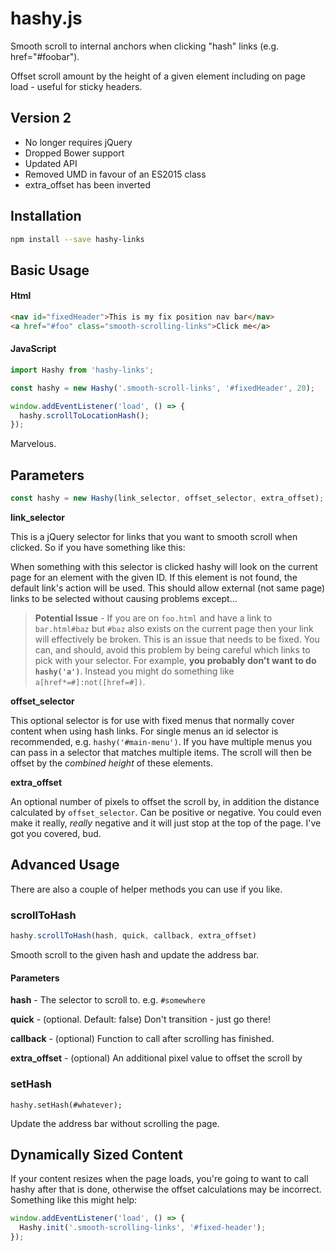 # hashy.js

Smooth scroll to internal anchors when clicking "hash" links (e.g. href="#foobar").

Offset scroll amount by the height of a given element including on page load - useful for sticky headers.

## Version 2

* No longer requires jQuery
* Dropped Bower support
* Updated API
* Removed UMD in favour of an ES2015 class
* extra_offset has been inverted

## Installation

```bash
npm install --save hashy-links
```

## Basic Usage

#### Html

```html
<nav id="fixedHeader">This is my fix position nav bar</nav>
<a href="#foo" class="smooth-scrolling-links">Click me</a>
```

#### JavaScript

```javascript
import Hashy from 'hashy-links';

const hashy = new Hashy('.smooth-scroll-links', '#fixedHeader', 20);

window.addEventListener('load', () => {
  hashy.scrollToLocationHash();
});
```

Marvelous.


## Parameters

```javascript
const hashy = new Hashy(link_selector, offset_selector, extra_offset);
```

**link_selector**

This is a jQuery selector for links that you want to smooth scroll when clicked. So if you have something like this:

When something with this selector is clicked hashy will look on the current page for an element with the given ID. If this element is not found, the default link's action will be used. This should allow external (not same page) links to be selected without causing problems except...

> **Potential Issue** - If you are on `foo.html` and have a link to `bar.html#baz` but `#baz` also exists on the current page then your link will effectively be broken. This is an issue that needs to be fixed. You can, and should, avoid this problem by being careful which links to pick with your selector. For example, **you probably don't want to do `hashy('a')`**. Instead you might do something like `a[href*=#]:not([href=#])`.

**offset_selector**

This optional selector is for use with fixed menus that normally cover content when using hash links. For single menus an id selector is recommended, e.g. `hashy('#main-menu')`. If you have multiple menus you can pass in a selector that matches multiple items. The scroll will then be offset by the *combined height* of these elements.

**extra_offset**

An optional number of pixels to offset the scroll by, in addition the distance calculated by `offset_selector`. Can be positive or negative. You could even make it really, *really* negative and it will just stop at the top of the page. I've got you covered, bud.


## Advanced Usage

There are also a couple of helper methods you can use if you like.


### scrollToHash

```javascript
hashy.scrollToHash(hash, quick, callback, extra_offset)
```

Smooth scroll to the given hash and update the address bar.


#### Parameters

**hash** - The selector to scroll to. e.g. `#somewhere`

**quick** - (optional. Default: false) Don't transition - just go there!

**callback** - (optional) Function to call after scrolling has finished.

**extra_offset** - (optional) An additional pixel value to offset the scroll by


### setHash

```javacript
hashy.setHash(#whatever);
```

Update the address bar without scrolling the page.


## Dynamically Sized Content

If your content resizes when the page loads, you're going to want to call hashy after that is done, otherwise the offset calculations may be incorrect. Something like this might help:

```javascript
window.addEventListener('load', () => {
  Hashy.init('.smooth-scrolling-links', '#fixed-header');
});
```
